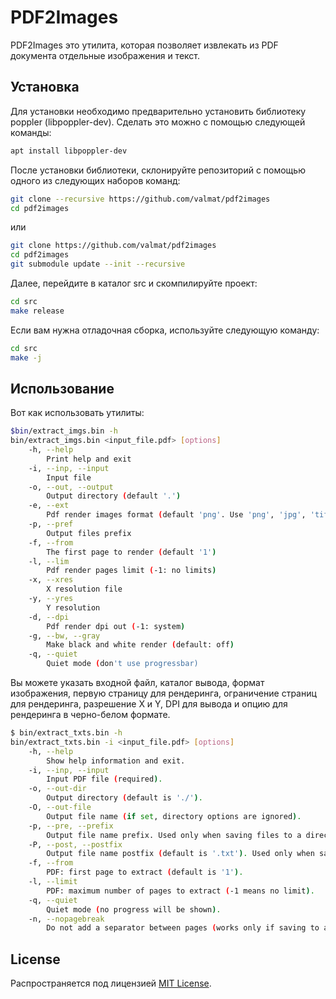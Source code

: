 # PDF2Images

PDF2Images это утилита, которая позволяет извлекать из PDF документа отдельные изображения и текст.

## Установка

Для установки необходимо предварительно установить библиотеку poppler (libpoppler-dev). Сделать это можно с помощью следующей команды:

```bash
apt install libpoppler-dev
```

После установки библиотеки, склонируйте репозиторий с помощью одного из следующих наборов команд:

```bash
git clone --recursive https://github.com/valmat/pdf2images
cd pdf2images
```
или
```bash
git clone https://github.com/valmat/pdf2images
cd pdf2images
git submodule update --init --recursive
```

Далее, перейдите в каталог src и скомпилируйте проект:

```bash
cd src
make release
```
Если вам нужна отладочная сборка, используйте следующую команду:
```bash
cd src
make -j
```

## Использование

Вот как использовать утилиты:

```bash
$bin/extract_imgs.bin -h
bin/extract_imgs.bin <input_file.pdf> [options]
    -h, --help
        Print help and exit
    -i, --inp, --input
        Input file
    -o, --out, --output
        Output directory (default '.')
    -e, --ext
        Pdf render images format (default 'png'. Use 'png', 'jpg', 'tiff' etc)
    -p, --pref
        Output files prefix
    -f, --from
        The first page to render (default '1')
    -l, --lim
        Pdf render pages limit (-1: no limits)
    -x, --xres
        X resolution file
    -y, --yres
        Y resolution
    -d, --dpi
        Pdf render dpi out (-1: system)
    -g, --bw, --gray
        Make black and white render (default: off)
    -q, --quiet
        Quiet mode (don't use progressbar)
```

Вы можете указать входной файл, каталог вывода, формат изображения, первую страницу для рендеринга, ограничение страниц для рендеринга, разрешение X и Y, DPI для вывода и опцию для рендеринга в черно-белом формате.


```bash
$ bin/extract_txts.bin -h
bin/extract_txts.bin -i <input_file.pdf> [options]
    -h, --help
        Show help information and exit.
    -i, --inp, --input
        Input PDF file (required).
    -o, --out-dir
        Output directory (default is './').
    -O, --out-file
        Output file name (if set, directory options are ignored).
    -p, --pre, --prefix
        Output file name prefix. Used only when saving files to a directory.
    -P, --post, --postfix
        Output file name postfix (default is '.txt'). Used only when saving files to a directory.
    -f, --from
        PDF: first page to extract (default is '1').
    -l, --limit
        PDF: maximum number of pages to extract (-1 means no limit).
    -q, --quiet
        Quiet mode (no progress will be shown).
    -n, --nopagebreak
        Do not add a separator between pages (works only if saving to a single output file).

```

## License

Распространяется под лицензией [MIT License](LICENSE).
